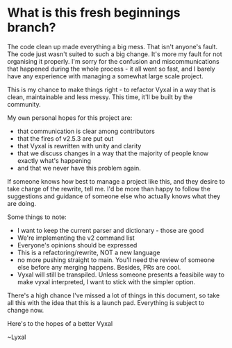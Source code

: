 # What is this fresh beginnings branch?

The code clean up made everything a big mess. That isn't anyone's fault. The code just wasn't suited to such a big change. It's more my fault for not organising it properly.
I'm sorry for the confusion and miscommunications that happened during the whole process - it all went so fast, and I barely have any experience with managing a somewhat large scale project. 


This is my chance to make things right - to refactor Vyxal in a way that is clean, maintainable and less messy. This time, it'll be built by the community.

My own personal hopes for this project are:

- that communication is clear among contributors 
- that the fires of v2.5.3 are put out 
- that Vyxal is rewritten with unity and clarity
- that we discuss changes in a way that the majority of people know exactly what's happening
- and that we never have this problem again. 

If someone knows how best to manage a project like this, and they desire to take charge of the rewrite, tell me. I'd be more than happy to follow the suggestions and guidance of someone else who actually knows what they are doing. 

Some things to note:

- I want to keep the current parser and dictionary - those are good
- We're implementing the v2 command list 
- Everyone's opinions should be expressed 
- This is a refactoring/rewrite, NOT a new language 
- no more pushing straight to main. You'll need the review of someone else before any merging happens. Besides, PRs are cool. 
- Vyxal will still be transpiled. Unless someone presents a feasibile way to make vyxal interpreted, I want to stick with the simpler option. 

There's a high chance I've missed a lot of things in this document, so take all this with the idea that this is a launch pad. Everything is subject to change now.

Here's to the hopes of a better Vyxal

~Lyxal
